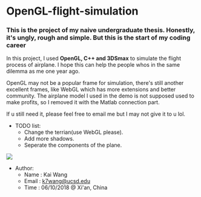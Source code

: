 # OpenGL-flight-simulation
### This is the project of my naive undergraduate thesis. Honestly, it's ungly, rough and simple. But this is the start of my coding career

In this project, I used **OpenGL, C++ and 3DSmax** to simulate the flight process of airplane. I hope this can help the people whos in the same dilemma as me one year ago.

OpenGL may not be a popular frame for simulation, there's still another excellent frames, like WebGL which has more extensions and better community. The airplane model I used in the demo is not supposed used to make profits, so I removed it with the Matlab connection part. 

If u still need it, please feel free to email me but I may not give it to u lol.

- TODO list:
  - Change the terrian(use WebGL please).
  - Add more shadows.
  - Seperate the components of the plane.
 

![](https://i.imgur.com/fnNddtQ.png)



- Author:
  - Name : Kai Wang
  - Email : k7wang@ucsd.edu
  - Time : 06/10/2018 @ Xi'an, China
